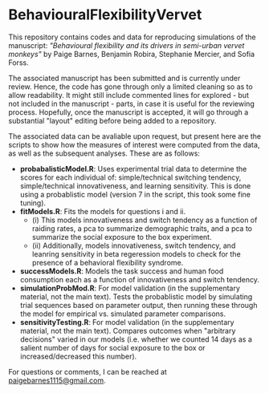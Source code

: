 # BehaviouralFlexibilityVervet

This repository contains codes and data for reproducing simulations of the manuscript: *"Behavioural flexibility and its drivers in semi-urban vervet monkeys"* by Paige Barnes, Benjamin Robira, Stephanie Mercier, and Sofia Forss.

The associated manuscript has been submitted and is currently under review. Hence, the code has gone through only a limited cleaning so as to allow readability. It might still include commented lines for explored - but not included in the manuscript - parts, in case it is useful for the reviewing process. Hopefully, once the manuscript is accepted, it will go through a substantial "layout" editing before being added to a repository.

The associated data can be avaliable upon request, but present here are the scripts to show how the measures of interest were computed from the data, as well as the subsequent analyses. These are as follows:

+ __probabalisticModel.R__: Uses experimental trial data to determine the scores for each individual of: simple/technical switching tendency, simple/technical innovativeness, and learning sensitivity. This is done using a probablistic model (version 7 in the script, this took some fine tuning).
+ __fitModels.R__: Fits the models for questions i and ii.
  + (i) This models innovativeness and switch tendency as a function of raiding rates, a pca to summarize demographic traits, and a pca to summarize the social exposure to the box experiment.
  + (ii) Additionally, models innovativeness, switch tendency, and leanring sensitivity in beta regeression models to check for the presence of a behavioral flexibility syndrome.
+ __successModels.R__: Models the task success and human food consumption each as a function of innovativeness and switch tendency.
+ __simulationProbMod.R__: For model validation (in the supplementary material, not the main text). Tests the probablistic model by simulating trial sequences based on parameter output, then running these through the model for empirical vs. simulated parameter comparisons.
+ __sensitivityTesting.R__: For model validation (in the supplementary material, not the main text). Compares outcomes when "arbitrary decisions" varied in our models (i.e. whether we counted 14 days as a salient number of days for social exposure to the box or increased/decreased this number).

For questions or comments, I can be reached at paigebarnes1115@gmail.com.
